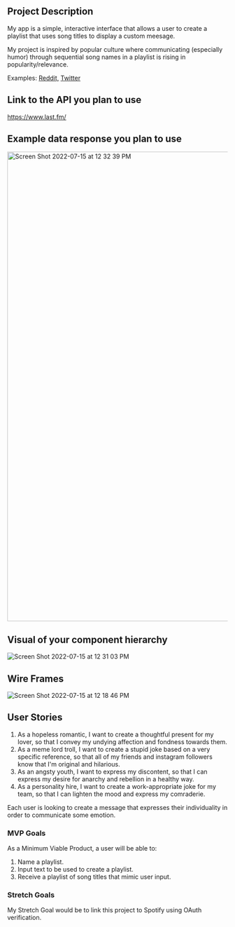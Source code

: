 ## Project Description 
My app is a simple, interactive interface that allows a user to create a playlist that uses song titles to display a custom meesage.

My project is inspired by popular culture where communicating (especially humor) through sequential song names in a playlist is rising in popularity/relevance.

Examples: [Reddit,](https://www.reddit.com/r/weirdspotifyplaylists/) [Twitter](https://twitter.com/SpotifyWeird?ref_src=twsrc%5Egoogle%7Ctwcamp%5Eserp%7Ctwgr%5Eauthor)


## Link to the API you plan to use
https://www.last.fm/


## Example data response you plan to use
<img width="1072" alt="Screen Shot 2022-07-15 at 12 32 39 PM" src="https://media.git.generalassemb.ly/user/43396/files/dc2a664d-7781-421c-be46-f5b63e14a9ae">


## Visual of your component hierarchy
![Screen Shot 2022-07-15 at 12 31 03 PM](https://media.git.generalassemb.ly/user/43396/files/df10beba-0cf8-4a9c-85df-3895eccaaef9)


## Wire Frames
![Screen Shot 2022-07-15 at 12 18 46 PM](https://media.git.generalassemb.ly/user/43396/files/4e16f015-f717-4ee7-a73f-7f3eb2ab3ed3)


## User Stories
1. As a hopeless romantic, I want to create a thoughtful present for my lover, so that I convey my undying affection and fondness towards them.
2. As a meme lord troll, I want to create a stupid joke based on a very specific reference, so that all of my friends and instagram followers know that I'm original and hilarious.
3. As an angsty youth, I want to express my discontent, so that I can express my desire for anarchy and rebellion in a healthy way.
4. As a personality hire, I want to create a work-appropriate joke for my team, so that I can lighten the mood and express my comraderie.

Each user is looking to create a message that expresses their individuality in order to communicate some emotion.


### MVP Goals
As a Minimum Viable Product, a user will be able to:
1. Name a playlist.
2. Input text to be used to create a playlist.
3. Receive a playlist of song titles that mimic user input.

### Stretch Goals
My Stretch Goal would be to link this project to Spotify using OAuth verification.
